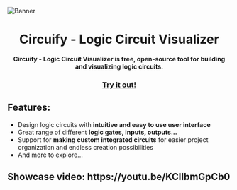 ![Banner](https://i.imgur.com/xN6PI0K.png)
<h1 align="center">Circuify - Logic Circuit Visualizer</h1>
<p align="center"><strong>Circuify - Logic Circuit Visualizer is free, open-source tool for building and visualizing logic circuits.</strong>
<br>
<h3 align="center"><a href="https://stefanjo3107.github.io/circuify-logic-circuit-visualization/"><strong>Try it out!</strong></h3></a>
</p>
<h2>Features:</h2>
<ul>
<li>Design logic circuits with <strong>intuitive and easy to use user interface</strong></li>
<li>Great range of different <strong>logic gates, inputs, outputs...</strong></li> 
<li>Support for <strong>making custom integrated circuits</strong> for easier project organization and endless creation possibilities</li> 
<li>And more to explore...</li>
</ul>
<h2>Showcase video: https://youtu.be/KClIbmGpCb0</h2>
